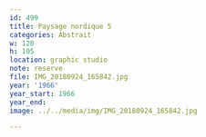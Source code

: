 ```yaml
---
id: 499
title: Paysage nordique 5
categories: Abstrait
w: 120
h: 105
location: graphic studio
note: reserve
file: IMG_20180924_165842.jpg
year: '1966'
year_start: 1966
year_end:
image: ../../media/img/IMG_20180924_165842.jpg

---
```

